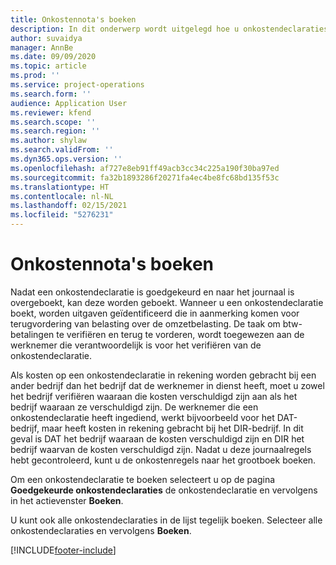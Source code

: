 ```yaml
---
title: Onkostennota's boeken
description: In dit onderwerp wordt uitgelegd hoe u onkostendeclaraties boekt.
author: suvaidya
manager: AnnBe
ms.date: 09/09/2020
ms.topic: article
ms.prod: ''
ms.service: project-operations
ms.search.form: ''
audience: Application User
ms.reviewer: kfend
ms.search.scope: ''
ms.search.region: ''
ms.author: shylaw
ms.search.validFrom: ''
ms.dyn365.ops.version: ''
ms.openlocfilehash: af727e8eb91ff49acb3cc34c225a190f30ba97ed
ms.sourcegitcommit: fa32b1893286f20271fa4ec4be8fc68bd135f53c
ms.translationtype: HT
ms.contentlocale: nl-NL
ms.lasthandoff: 02/15/2021
ms.locfileid: "5276231"
---
```

# <a name="post-expense-reports"></a>Onkostennota's boeken

Nadat een onkostendeclaratie is goedgekeurd en naar het journaal is overgeboekt, kan deze worden geboekt. Wanneer u een onkostendeclaratie boekt, worden uitgaven geïdentificeerd die in aanmerking komen voor terugvordering van belasting over de omzetbelasting. De taak om btw-betalingen te verifiëren en terug te vorderen, wordt toegewezen aan de werknemer die verantwoordelijk is voor het verifiëren van de onkostendeclaratie.

Als kosten op een onkostendeclaratie in rekening worden gebracht bij een ander bedrijf dan het bedrijf dat de werknemer in dienst heeft, moet u zowel het bedrijf verifiëren waaraan die kosten verschuldigd zijn aan als het bedrijf waaraan ze verschuldigd zijn. De werknemer die een onkostendeclaratie heeft ingediend, werkt bijvoorbeeld voor het DAT-bedrijf, maar heeft kosten in rekening gebracht bij het DIR-bedrijf. In dit geval is DAT het bedrijf waaraan de kosten verschuldigd zijn en DIR het bedrijf waarvan de kosten verschuldigd zijn. Nadat u deze journaalregels hebt gecontroleerd, kunt u de onkostenregels naar het grootboek boeken.

Om een onkostendeclaratie te boeken selecteert u op de pagina **Goedgekeurde onkostendeclaraties** de onkostendeclaratie en vervolgens in het actievenster **Boeken**.

U kunt ook alle onkostendeclaraties in de lijst tegelijk boeken. Selecteer alle onkostendeclaraties en vervolgens **Boeken**.


[!INCLUDE[footer-include](../includes/footer-banner.md)]